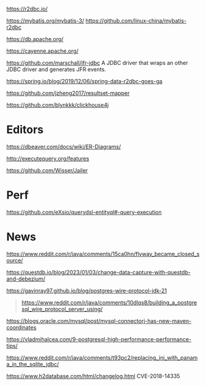https://r2dbc.io/

https://mybatis.org/mybatis-3/
https://github.com/linux-china/mybatis-r2dbc

https://db.apache.org/

https://cayenne.apache.org/

https://github.com/marschall/jfr-jdbc A JDBC driver that wraps an other JDBC driver and generates JFR events.

https://spring.io/blog/2019/12/06/spring-data-r2dbc-goes-ga

https://github.com/jzheng2017/resultset-mapper

https://github.com/blynkkk/clickhouse4j

# Editors
https://dbeaver.com/docs/wiki/ER-Diagrams/

http://executequery.org/features

https://github.com/Wisser/Jailer

# Perf
https://github.com/eXsio/querydsl-entityql#-query-execution

# News
https://www.reddit.com/r/java/comments/15ca0hn/flyway_became_closed_source/

https://questdb.io/blog/2023/01/03/change-data-capture-with-questdb-and-debezium/

https://gavinray97.github.io/blog/postgres-wire-protocol-jdk-21
> https://www.reddit.com/r/java/comments/10dlqs8/building_a_postgresql_wire_protocol_server_using/

https://blogs.oracle.com/mysql/post/mysql-connectorj-has-new-maven-coordinates

https://vladmihalcea.com/9-postgresql-high-performance-performance-tips/

https://www.reddit.com/r/java/comments/t93pc2/replacing_jni_with_panama_in_the_sqlite_jdbc/

https://www.h2database.com/html/changelog.html CVE-2018-14335 
